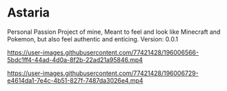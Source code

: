 # Astaria

Personal Passion Project of mine, Meant to feel and look like Minecraft and Pokemon, but also feel authentic and enticing. Version: 0.0.1


https://user-images.githubusercontent.com/77421428/196006566-5bdc1ff4-44ad-4d0a-8f2b-22ad21a95846.mp4



https://user-images.githubusercontent.com/77421428/196006729-e4614da1-7e4c-4b51-827f-7487da3026e4.mp4

